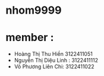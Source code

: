 # nhom9999
# member :
- Hoàng Thị Thu Hiền 3122411051
- Nguyễn Thị Diệu Linh : 3122411112
- Võ Phương Liên Chi: 3122411022 
 
 
